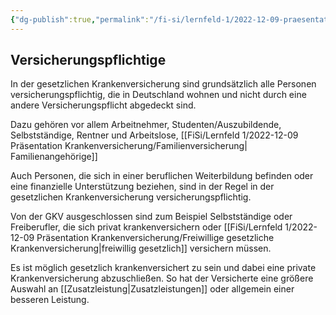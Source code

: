 ```yaml
---
{"dg-publish":true,"permalink":"/fi-si/lernfeld-1/2022-12-09-praesentation-krankenversicherung/versicherungspflichtige/"}
---
```



## Versicherungspflichtige

In der gesetzlichen Krankenversicherung sind grundsätzlich alle Personen versicherungspflichtig, die in Deutschland wohnen und nicht durch eine andere Versicherungspflicht abgedeckt sind. 

Dazu gehören vor allem Arbeitnehmer, Studenten/Auszubildende, Selbstständige, Rentner und Arbeitslose, [[FiSi/Lernfeld 1/2022-12-09 Präsentation Krankenversicherung/Familienversicherung\| Familienangehörige]]

Auch Personen, die sich in einer beruflichen Weiterbildung befinden oder eine finanzielle Unterstützung beziehen, sind in der Regel in der gesetzlichen Krankenversicherung versicherungspflichtig.

Von der GKV ausgeschlossen sind zum Beispiel Selbstständige oder Freiberufler, die sich privat krankenversichern oder [[FiSi/Lernfeld 1/2022-12-09 Präsentation Krankenversicherung/Freiwillige gesetzliche Krankenversicherung\|freiwillig gesetzlich]] versichern müssen.

Es ist möglich gesetzlich krankenversichert zu sein und dabei eine private Krankenversicherung abzuschließen.
So hat der Versicherte eine größere Auswahl an [[Zusatzleistung\|Zusatzleistungen]] oder allgemein einer besseren Leistung.